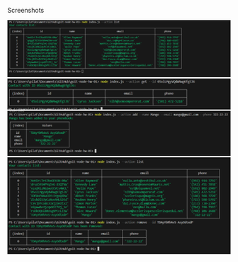 Screenshots

![List](/screenshots/list.png)
![Get by ID](/screenshots/get.png)
![Add](/screenshots/add.png)
![Remove](/screenshots/remove.png)
